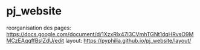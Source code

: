 # pj_website

reorganisation des pages: https://docs.google.com/document/d/1XzxRlx47I3CVmhTGNt1dqHRvsO9MMCzEAqqffBsIZdU/edit
layout: https://pyphilia.github.io/pj_website/layout/
